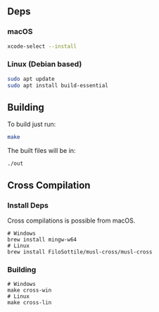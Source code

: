 ## Deps
### macOS
```bash
xcode-select --install
```
### Linux (Debian based)
```bash
sudo apt update
sudo apt install build-essential
```

## Building
To build just run:
```bash
make
```

The built files will be in:
```
./out
```

## Cross Compilation
### Install Deps
Cross compilations is possible from macOS.
```
# Windows
brew install mingw-w64
# Linux
brew install FiloSottile/musl-cross/musl-cross
```
### Building
```
# Windows
make cross-win
# Linux
make cross-lin
```